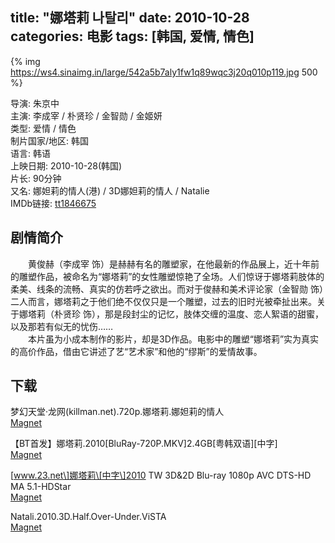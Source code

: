 title: "娜塔莉 나탈리"
date: 2010-10-28
categories: 电影
tags: [韩国, 爱情, 情色]
---
{% img https://ws4.sinaimg.in/large/542a5b7aly1fw1q89wqc3j20q010p119.jpg 500 %}

导演: 朱京中  
主演: 李成宰 / 朴贤珍 / 金智勋 / 金姬妍  
类型: 爱情 / 情色  
制片国家/地区: 韩国  
语言: 韩语  
上映日期: 2010-10-28(韩国)  
片长: 90分钟  
又名: 娜妲莉的情人(港) / 3D娜妲莉的情人 / Natalie  
IMDb链接: [tt1846675](http://www.imdb.com/title/tt1846675)

## 剧情简介
　　黄俊赫（李成宰 饰）是赫赫有名的雕塑家，在他最新的作品展上，近十年前的雕塑作品，被命名为“娜塔莉”的女性雕塑惊艳了全场。人们惊讶于娜塔莉肢体的柔美、线条的流畅、真实的仿若呼之欲出。而对于俊赫和美术评论家（金智勋 饰）二人而言，娜塔莉之于他们绝不仅仅只是一个雕塑，过去的旧时光被牵扯出来。关于娜塔莉（朴贤珍 饰），那是段封尘的记忆，肢体交缠的温度、恋人絮语的甜蜜，以及那若有似无的忧伤……  
　　本片虽为小成本制作的影片，却是3D作品。电影中的雕塑“娜塔莉”实为真实的高价作品，借由它讲述了艺“艺术家”和他的“缪斯”的爱情故事。

## 下载
梦幻天堂·龙网(killman.net).720p.娜塔莉.娜妲莉的情人  
[Magnet](magnet:?xt=urn:btih:80E7DC40C0E11461B6690EAC819D6503C55D0AC9)

【BT首发】娜塔莉.2010\[BluRay-720P.MKV\]2.4GB\[粤韩双语\]\[中字\]  
[Magnet](magnet:?xt=urn:btih:FD4A8BB904572FB043B3447DBE46CE122A2F2CA4)

\[www.23.net\]娜塔莉\[中字\]2010 TW 3D&2D Blu-ray 1080p AVC DTS-HD MA 5.1-HDStar  
[Magnet](magnet:?xt=urn:btih:F987B214DB4D0FDF8B403DE8D8C3CBA7F2B7CE31)

Natali.2010.3D.Half.Over-Under.ViSTA  
[Magnet](magnet:?xt=urn:btih:C6363E486D9E61262E380922478CE5266F3A041B)
